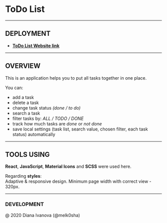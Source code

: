 # ToDo List

---

## DEPLOYMENT

- [**ToDo List Website link**](https://melk0sha-todo-list.netlify.com/ "ToDo List")

---

## OVERVIEW

This is an application helps you to put all tasks together in one place.

You can:

- add a task
- delete a task
- change task status _(done / to do)_
- search a task
- filter tasks by: _ALL / TODO / DONE_
- track how much tasks are _done_ or _not done_
- save local settings (task list, search value, chosen filter, each task status) automatically

---

## TOOLS USING

**React**, **JavaScript**, **Material Icons** and **SCSS** were used here.

Regarding **styles**:  
Adaptive & responsive design. Minimum page width with correct view - 320px.

---

### DEVELOPMENT

@ 2020 Diana Ivanova (@melk0sha)
